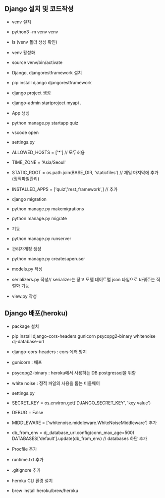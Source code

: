 ## Django 설치 및 코드작성

 - venv 설치
  - python3 -m venv venv
  - ls (venv 폴더 생성 확인) 
 - venv 활성화
  - source venv/bin/activate
 - Django, djangorestframework 설치
  - pip install django djangorestframework
 - django project 생성
  - django-admin startproject myapi .
 - App 생성
  - python manage.py startapp quiz

 - vscode open

 - settings.py
  - ALLOWED_HOSTS = ['*'] // 모두허용
  - TIME_ZONE = 'Asia/Seoul'
  - STATIC_ROOT = os.path.join(BASE_DIR, 'staticfiles') // 제일 마지막에 추가(정적파일관리)
  - INSTALLED_APPS = ['quiz','rest_framework',] // 추가

 - django migration
  - python manage.py makemigrations
  - python manage.py migrate
 - 기동
  - python manage.py runserver

 - 관리자계정 생성
  - python manage.py createsuperuser

 - models.py 작성
 - serializers.py 작성// serializer는 장고 모델 데이트럴 json 타입으로 바꿔주는 직렬화 기능
 - view.py 작성

## Django 배포(heroku)

 - package 설치
  - pip install django-cors-headers gunicorn psycopg2-binary whitenoise dj-database-url
   - django-cors-headers : cors 에러 방지
   - gunicorn : 배포
   - psycopg2-binary : heroku에서 사용하는 DB postgressql을 위함
   - white noise : 정적 파일의 사용을 돕는 미들웨어
 - settings.py
  - SECRET_KEY = os.environ.get('DJANGO_SECRET_KEY', 'key value')
  - DEBUG = False
  - MIDDLEWARE = ['whitenoise.middleware.WhiteNoiseMiddleware'] 추가
  - db_from_env = dj_database_url.config(conn_max_age=500)  
    DATABASES['default'].update(db_from_env) // databases 하단 추가
 - Procfile 추가
 - runtime.txt 추가
 - .gitignore 추가

 - heroku CLI 환경 설치
  - brew install heroku/brew/heroku


